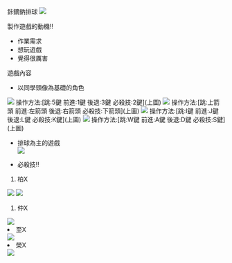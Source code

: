 <html>
<head>
 鉲鏑鈉排球
 <img src="鉲鏑鈉封面.png">
  </head>

<body>
 <p>製作遊戲的動機!!</p>
  <ul>
    <li>作業需求</li>
    <li>想玩遊戲</li>
    <li>覺得很厲害</li>
  </ul>
   <p>遊戲內容</p>
  <ul>
    <li>以同學頭像為基礎的角色</li>
   </ul>
 
   <img src="皮卡佑-向左.png">
操作方法:[跳:5鍵 前進:1鍵 後退:3鍵 必殺技:2鍵](上圖) 
  <img src="皮卡元-向左.png">
 操作方法:[跳:上箭頭 前進:左箭頭 後退:右箭頭 必殺技:下箭頭](上圖) 
  <img src="皮卡堯-向右.png">
 操作方法:[跳:I鍵 前進:J鍵 後退:L鍵 必殺技:K鍵](上圖) 
  <img src="皮卡彬-向右.png">
 操作方法:[跳:W鍵 前進:A鍵 後退:D鍵 必殺技:S鍵](上圖) 
 
  <ul>
    <li>排球為主的遊戲</li>
    <img src="排球封面.jpg">
   </ul>
 
  <ul>
    <li>必殺技!!</li>
  </ul>
   <ol>
    <li>柏X</li>
  </ol>
   <img src="佑技能1.png">
    <img src="佑技能2.png">
    <ol>
    <li>仲X</li>
  </ol>
   <img src="元技能.png">
   <li>至X</li>
  </ol>
   <img src="堯技能.png">
   <li>榮X</li>
  </ol>
   <img src="彬技能.png">
    
</body>
</html> 
